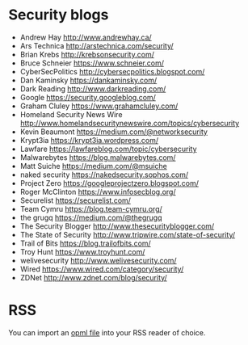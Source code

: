 # Security blogs

* Andrew Hay http://www.andrewhay.ca/
* Ars Technica http://arstechnica.com/security/
* Brian Krebs http://krebsonsecurity.com/
* Bruce Schneier https://www.schneier.com/
* CyberSecPolitics http://cybersecpolitics.blogspot.com/
* Dan Kaminsky https://dankaminsky.com/
* Dark Reading http://www.darkreading.com/
* Google https://security.googleblog.com/
* Graham Cluley https://www.grahamcluley.com/
* Homeland Security News Wire http://www.homelandsecuritynewswire.com/topics/cybersecurity
* Kevin Beaumont https://medium.com/@networksecurity
* Krypt3ia https://krypt3ia.wordpress.com/
* Lawfare https://lawfareblog.com/topic/cybersecurity
* Malwarebytes https://blog.malwarebytes.com/
* Matt Suiche https://medium.com/@msuiche
* naked security https://nakedsecurity.sophos.com/
* Project Zero https://googleprojectzero.blogspot.com/
* Roger McClinton https://www.infosecblog.org/
* Securelist https://securelist.com/
* Team Cymru https://blog.team-cymru.org/
* the grugq https://medium.com/@thegrugq
* The Security Blogger http://www.thesecurityblogger.com/
* The State of Security http://www.tripwire.com/state-of-security/
* Trail of Bits https://blog.trailofbits.com/
* Troy Hunt https://www.troyhunt.com/
* welivesecurity http://www.welivesecurity.com/
* Wired https://www.wired.com/category/security/
* ZDNet http://www.zdnet.com/blog/security/

# RSS

You can import an [opml file](https://github.com/kaizensoze/security-blogs/blob/master/security_blogs.opml) into your RSS reader of choice.